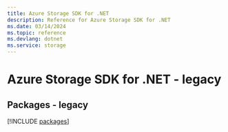 ```yaml
---
title: Azure Storage SDK for .NET
description: Reference for Azure Storage SDK for .NET
ms.date: 03/14/2024
ms.topic: reference
ms.devlang: dotnet
ms.service: storage
---
```

# Azure Storage SDK for .NET - legacy
## Packages - legacy
[!INCLUDE [packages](storage-index.md)]